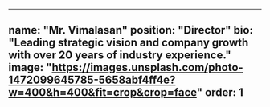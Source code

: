 
---
name: "Mr. Vimalasan"
position: "Director"
bio: "Leading strategic vision and company growth with over 20 years of industry experience."
image: "https://images.unsplash.com/photo-1472099645785-5658abf4ff4e?w=400&h=400&fit=crop&crop=face"
order: 1
---
